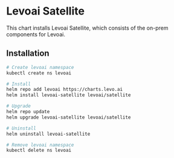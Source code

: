 # Levoai Satellite

This chart installs Levoai Satellite, which consists of the on-prem
components for Levoai.

## Installation

```sh
# Create levoai namespace
kubectl create ns levoai

# Install
helm repo add levoai https://charts.levo.ai
helm install levoai-satellite levoai/satellite

# Upgrade
helm repo update
helm upgrade levoai-satellite levoai/satellite

# Uninstall
helm uninstall levoai-satellite

# Remove levoai namespace
kubectl delete ns levoai
```
